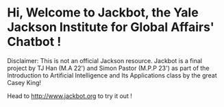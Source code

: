 # Hi, Welcome to Jackbot, the Yale Jackson Institute for Global Affairs' Chatbot ! 

Disclaimer: This is not an official Jackson resource.
Jackbot is a final project by TJ Han (M.A 22') and Simon Pastor (M.P.P 23') as part of the Introduction to Artificial Intelligence and Its Applications class by the great Casey King!

Head to http://www.jackbot.org to try it out ! 

